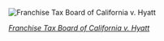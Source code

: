 
![Franchise Tax Board of California v. Hyatt](https://upload.wikimedia.org/wikipedia/commons/thumb/0/04/Chemerinsky_during_Hyatt_III_sketch.jpg/675px-Chemerinsky_during_Hyatt_III_sketch.jpg)

*[Franchise Tax Board of California v. Hyatt](https://wikipedia.org/wiki/File:Chemerinsky_during_Hyatt_III_sketch.jpg)*
